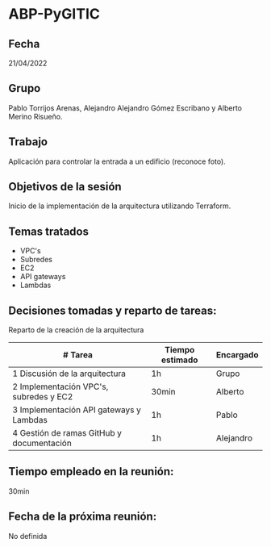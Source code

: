 # ABP-PyGITIC
## Fecha
21/04/2022
## Grupo
Pablo Torrijos Arenas, Alejandro Alejandro Gómez Escribano y Alberto Merino Risueño. 
## Trabajo
Aplicación para controlar la entrada a un edificio (reconoce
foto).
## Objetivos de la sesión
Inicio de la implementación de la arquitectura utilizando Terraform.
## Temas tratados
- VPC's
- Subredes
- EC2   
- API gateways
- Lambdas
## Decisiones tomadas y reparto de tareas:
Reparto de la creación de la arquitectura

| # Tarea           | Tiempo estimado       | Encargado             |
|--------------     |-----------            |------------           |
| 1 Discusión de la arquitectura                | 1h                  |  Grupo               |
| 2 Implementación VPC's, subredes y EC2                | 30min                  | Alberto             |
| 3 Implementación API gateways y Lambdas               | 1h                  | Pablo             |
| 4 Gestión de ramas GitHub y documentación              | 1h                  | Alejandro            |

## Tiempo empleado en la reunión:
30min

## Fecha de la próxima reunión:
No definida


